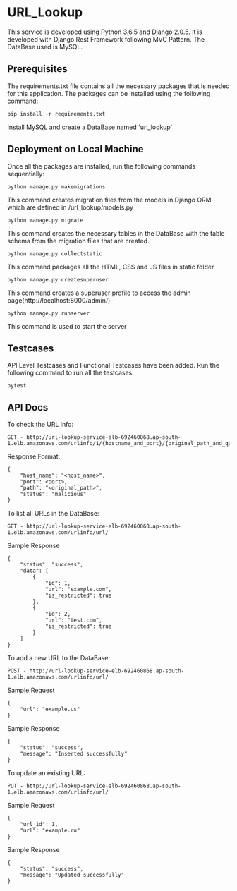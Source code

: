 # URL_Lookup
This service is developed using Python 3.6.5 and Django 2.0.5.
It is developed with Django Rest Framework following MVC Pattern. The DataBase used is MySQL.

## Prerequisites
The requirements.txt file contains all the necessary packages that is needed for this application. The packages can be installed using the following command:
```
pip install -r requirements.txt
```
Install MySQL and create a DataBase named 'url_lookup'

## Deployment on Local Machine
Once all the packages are installed, run the following commands sequentially:
```
python manage.py makemigrations
```
This command creates migration files from the models in Django ORM which are defined in /url_lookup/models.py

```
python manage.py migrate
```
This command creates the necessary tables in the DataBase with the table schema from the migration files that are created.

```
python manage.py collectstatic
```
This command packages all the HTML, CSS and JS files in static folder

```
python manage.py createsuperuser
```
This command creates a superuser profile to access the admin page(http://localhost:8000/admin/)

```
python manage.py runserver
```
This command is used to start the server

## Testcases
API Level Testcases and Functional Testcases have been added.
Run the following command to run all the testcases:
```
pytest
```

## API Docs
To check the URL info:
```
GET - http://url-lookup-service-elb-692460868.ap-south-1.elb.amazonaws.com/urlinfo/1/{hostname_and_port}/{original_path_and_query_string}
```
Response Format:
```
{
    "host_name": "<host_name>",
    "port": <port>,
    "path": "<original_path>",
    "status": "malicious"
}
```

To list all URLs in the DataBase:
```
GET - http://url-lookup-service-elb-692460868.ap-south-1.elb.amazonaws.com/urlinfo/url/
```
Sample Response
```
{
    "status": "success",
    "data": [
        {
            "id": 1,
            "url": "example.com",
            "is_restricted": true
        },
        {
            "id": 2,
            "url": "test.com",
            "is_restricted": true
        }
    ]
}
```

To add a new URL to the DataBase:
```
POST - http://url-lookup-service-elb-692460868.ap-south-1.elb.amazonaws.com/urlinfo/url/
```
Sample Request
```
{
    "url": "example.us"
}
```
Sample Response
```
{
    "status": "success",
    "message": "Inserted successfully"
}
```

To update an existing URL:
```
PUT - http://url-lookup-service-elb-692460868.ap-south-1.elb.amazonaws.com/urlinfo/url/
```
Sample Request
```
{
    "url_id": 1,
    "url": "example.ru"
}
```
Sample Response
```
{
    "status": "success",
    "message": "Updated successfully"
}
```
